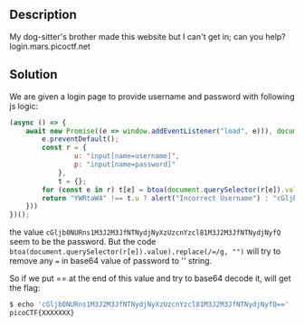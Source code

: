 ## Description
My dog-sitter's brother made this website but I can't get in; can you help? login.mars.picoctf.net

## Solution
We are given a login page to provide username and password with following js logic:

```javascript
(async () => {
    await new Promise((e => window.addEventListener("load", e))), document.querySelector("form").addEventListener("submit", (e => {
        e.preventDefault();
        const r = {
                u: "input[name=username]",
                p: "input[name=password]"
            },
            t = {};
        for (const e in r) t[e] = btoa(document.querySelector(r[e]).value).replace(/=/g, "");
        return "YWRtaW4" !== t.u ? alert("Incorrect Username") : "cGljb0NURns1M3J2M3JfNTNydjNyXzUzcnYzcl81M3J2M3JfNTNydjNyfQ" !== t.p ? alert("Incorrect Password") : void alert(`Correct Password! Your flag is ${atob(t.p)}.`)
    }))
})();
```

the value `cGljb0NURns1M3J2M3JfNTNydjNyXzUzcnYzcl81M3J2M3JfNTNydjNyfQ` seem to be the password.
But the code `btoa(document.querySelector(r[e]).value).replace(/=/g, "")` will try to remove any `=` in base64 value of password to '' string.

So if we put == at the end of this value and try to base64 decode it, will get the flag:

```bash
$ echo 'cGljb0NURns1M3J2M3JfNTNydjNyXzUzcnYzcl81M3J2M3JfNTNydjNyfQ==' |base64 --decode
picoCTF{XXXXXXX}  
```
